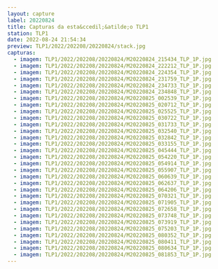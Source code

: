 ```yaml
---
layout: capture
label: 20220824
title: Capturas da esta&ccedil;&atilde;o TLP1
station: TLP1
date: 2022-08-24 21:54:34
preview: TLP1/2022/202208/20220824/stack.jpg
capturas:
  - imagem: TLP1/2022/202208/20220824/M20220824_215434_TLP_1P.jpg
  - imagem: TLP1/2022/202208/20220824/M20220824_222212_TLP_1P.jpg
  - imagem: TLP1/2022/202208/20220824/M20220824_224354_TLP_1P.jpg
  - imagem: TLP1/2022/202208/20220824/M20220824_231759_TLP_1P.jpg
  - imagem: TLP1/2022/202208/20220824/M20220824_234733_TLP_1P.jpg
  - imagem: TLP1/2022/202208/20220824/M20220824_234848_TLP_1P.jpg
  - imagem: TLP1/2022/202208/20220824/M20220825_002539_TLP_1P.jpg
  - imagem: TLP1/2022/202208/20220824/M20220825_020712_TLP_1P.jpg
  - imagem: TLP1/2022/202208/20220824/M20220825_025525_TLP_1P.jpg
  - imagem: TLP1/2022/202208/20220824/M20220825_030722_TLP_1P.jpg
  - imagem: TLP1/2022/202208/20220824/M20220825_031733_TLP_1P.jpg
  - imagem: TLP1/2022/202208/20220824/M20220825_032540_TLP_1P.jpg
  - imagem: TLP1/2022/202208/20220824/M20220825_032842_TLP_1P.jpg
  - imagem: TLP1/2022/202208/20220824/M20220825_033155_TLP_1P.jpg
  - imagem: TLP1/2022/202208/20220824/M20220825_045444_TLP_1P.jpg
  - imagem: TLP1/2022/202208/20220824/M20220825_054220_TLP_1P.jpg
  - imagem: TLP1/2022/202208/20220824/M20220825_054914_TLP_1P.jpg
  - imagem: TLP1/2022/202208/20220824/M20220825_055907_TLP_1P.jpg
  - imagem: TLP1/2022/202208/20220824/M20220825_060639_TLP_1P.jpg
  - imagem: TLP1/2022/202208/20220824/M20220825_062637_TLP_1P.jpg
  - imagem: TLP1/2022/202208/20220824/M20220825_064206_TLP_1P.jpg
  - imagem: TLP1/2022/202208/20220824/M20220825_070321_TLP_1P.jpg
  - imagem: TLP1/2022/202208/20220824/M20220825_071905_TLP_1P.jpg
  - imagem: TLP1/2022/202208/20220824/M20220825_072658_TLP_1P.jpg
  - imagem: TLP1/2022/202208/20220824/M20220825_073748_TLP_1P.jpg
  - imagem: TLP1/2022/202208/20220824/M20220825_073919_TLP_1P.jpg
  - imagem: TLP1/2022/202208/20220824/M20220825_075203_TLP_1P.jpg
  - imagem: TLP1/2022/202208/20220824/M20220825_080352_TLP_1P.jpg
  - imagem: TLP1/2022/202208/20220824/M20220825_080411_TLP_1P.jpg
  - imagem: TLP1/2022/202208/20220824/M20220825_080634_TLP_1P.jpg
  - imagem: TLP1/2022/202208/20220824/M20220825_081853_TLP_1P.jpg
---
```

